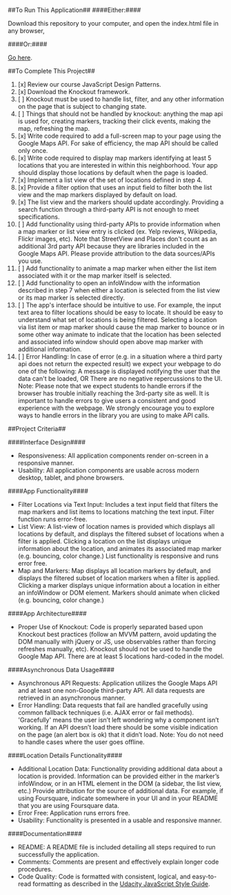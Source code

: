 ##To Run This Application##
####Either:####

Download this repository to your computer, and open the index.html file in any browser,

####Or:####

[Go here](https://chavahj.github.io/neighborhoodMapTake5/).


##To Complete This Project##

1. [x] Review our course JavaScript Design Patterns.
2. [x] Download the Knockout framework.
3. [ ] Knockout must be used to handle list, filter, and any other information on the page that is subject to changing state.
4. [ ] Things that should not be handled by knockout: anything the map api is used for, creating markers, tracking their click events, making the map, refreshing the map.
5. [x] Write code required to add a full-screen map to your page using the Google Maps API. For sake of efficiency, the map API should be called only once.
6. [x] Write code required to display map markers identifying at least 5 locations that you are interested in within this neighborhood. Your app should display those locations by default when the page is loaded.
7. [x] Implement a list view of the set of locations defined in step 4.
8. [x] Provide a filter option that uses an input field to filter both the list view and the map markers displayed by default on load.
9. [x] The list view and the markers should update accordingly. Providing a search function through a third-party API is not enough to meet specifications.
10. [ ] Add functionality using third-party APIs to provide information when a map marker or list view entry is clicked (ex. Yelp reviews, Wikipedia, Flickr images, etc). Note that StreetView and Places don't count as an additional 3rd party API because they are libraries included in the Google Maps API. Please provide attribution to the data sources/APIs you use.
11. [ ] Add functionality to animate a map marker when either the list item associated with it or the map marker itself is selected.
12. [ ] Add functionality to open an infoWindow with the information described in step 7 when either a location is selected from the list view or its map marker is selected directly.
13. [ ] The app's interface should be intuitive to use. For example, the input text area to filter locations should be easy to locate. It should be easy to understand what set of locations is being filtered. Selecting a location via list item or map marker should cause the map marker to bounce or in some other way animate to indicate that the location has been selected and associated info window should open above map marker with additional information.
14. [ ] Error Handling: In case of error (e.g. in a situation where a third party api does not return the expected result) we expect your webpage to do one of the following: A message is displayed notifying the user that the data can't be loaded, OR There are no negative repercussions to the UI. Note: Please note that we expect students to handle errors if the browser has trouble initially reaching the 3rd-party site as well. It is important to handle errors to give users a consistent and good experience with the webpage. We strongly encourage you to explore ways to handle errors in the library you are using to make API calls.

##Project Criteria##

####Interface Design####
* Responsiveness: All application components render on-screen in a responsive manner.
* Usability: All application components are usable across modern desktop, tablet, and phone browsers.

####App Functionality####
* Filter Locations via Text Input: Includes a text input field that filters the map markers and list items to locations matching the text input. Filter function runs error-free.
* List View: A list-view of location names is provided which displays all locations by default, and displays the filtered subset of locations when a filter is applied. Clicking a location on the list displays unique information about the location, and animates its associated map marker (e.g. bouncing, color change.) List functionality is responsive and runs error free.
* Map and Markers: 	Map displays all location markers by default, and displays the filtered subset of location markers when a filter is applied. Clicking a marker displays unique information about a location in either an infoWindow or DOM element. Markers should animate when clicked (e.g. bouncing, color change.)

####App Architecture####
* Proper Use of Knockout: Code is properly separated based upon Knockout best practices (follow an MVVM pattern, avoid updating the DOM manually with jQuery or JS, use observables rather than forcing refreshes manually, etc). Knockout should not be used to handle the Google Map API. There are at least 5 locations hard-coded in the model.

####Asynchronous Data Usage####
* Asynchronous API Requests: Application utilizes the Google Maps API and at least one non-Google third-party API. All data requests are retrieved in an asynchronous manner.
* Error Handling: Data requests that fail are handled gracefully using common fallback techniques (i.e. AJAX error or fail methods). 'Gracefully' means the user isn’t left wondering why a component isn’t working. If an API doesn’t load there should be some visible indication on the page (an alert box is ok) that it didn’t load. Note: You do not need to handle cases where the user goes offline.

####Location Details Functionality####
* Additional Location Data: Functionality providing additional data about a location is provided. Information can be provided either in the marker’s infoWindow, or in an HTML element in the DOM (a sidebar, the list view, etc.) Provide attribution for the source of additional data. For example, if using Foursquare, indicate somewhere in your UI and in your README that you are using Foursquare data.
* Error Free: Application runs errors free.
* Usability: Functionality is presented in a usable and responsive manner.

####Documentation####
* README: A README file is included detailing all steps required to run successfully the application.
* Comments: Comments are present and effectively explain longer code procedures.
* Code Quality: Code is formatted with consistent, logical, and easy-to-read formatting as described in the [Udacity JavaScript Style Guide](http://udacity.github.io/frontend-nanodegree-styleguide/javascript.html).
